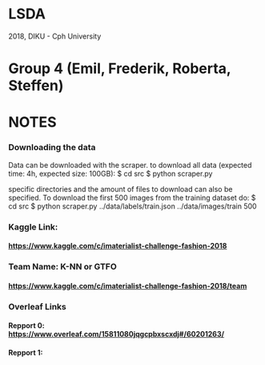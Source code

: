 # LSDA
2018, DIKU - Cph University

# Group 4 (Emil, Frederik, Roberta, Steffen)

# NOTES

### Downloading the data
Data can be downloaded with the scraper. to download all data (expected time: 4h, expected size: 100GB):
$ cd src
$ python scraper.py

specific directories and the amount of files to download can also be specified. To download the first 500 images from the training dataset do:
$ cd src
$ python scraper.py ../data/labels/train.json ../data/images/train 500


### Kaggle Link:
#### https://www.kaggle.com/c/imaterialist-challenge-fashion-2018

### Team Name: K-NN or GTFO
#### https://www.kaggle.com/c/imaterialist-challenge-fashion-2018/team

### Overleaf Links
#### Repport 0: https://www.overleaf.com/15811080jqgcpbxscxdj#/60201263/
#### Repport 1: 
